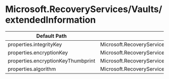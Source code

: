 # Microsoft.RecoveryServices/Vaults/extendedInformation

| Default Path | Alias |
|---|---|
| properties.integrityKey | Microsoft.RecoveryServices/Vaults/extendedInformation/vaultExtendedInfo.integrityKey |
| properties.encryptionKey | Microsoft.RecoveryServices/Vaults/extendedInformation/vaultExtendedInfo.encryptionKey |
| properties.encryptionKeyThumbprint | Microsoft.RecoveryServices/Vaults/extendedInformation/vaultExtendedInfo.encryptionKeyThumbprint |
| properties.algorithm | Microsoft.RecoveryServices/Vaults/extendedInformation/vaultExtendedInfo.algorithm |

